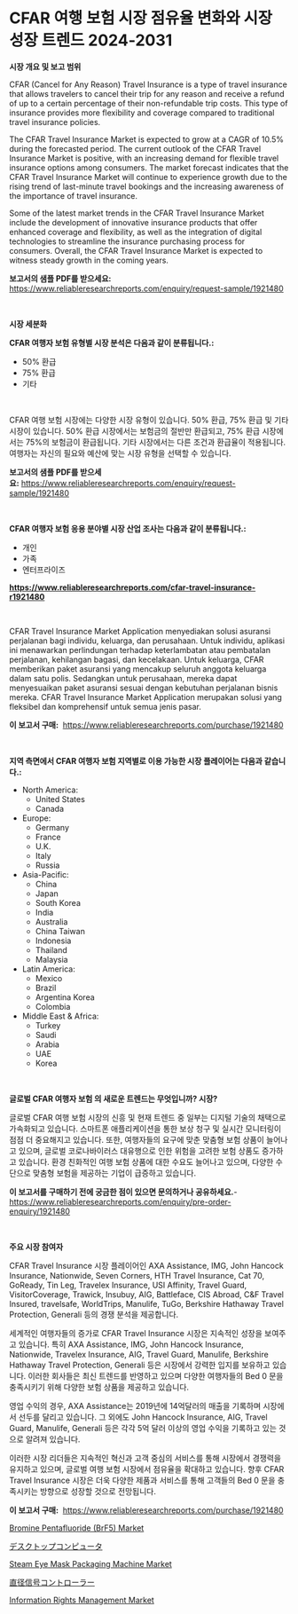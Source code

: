 <p><h1>CFAR 여행 보험 시장 점유율 변화와 시장 성장 트렌드 2024-2031</h1></p><p><strong>시장 개요 및 보고 범위</strong></p>
<p><p>CFAR (Cancel for Any Reason) Travel Insurance is a type of travel insurance that allows travelers to cancel their trip for any reason and receive a refund of up to a certain percentage of their non-refundable trip costs. This type of insurance provides more flexibility and coverage compared to traditional travel insurance policies.</p><p>The CFAR Travel Insurance Market is expected to grow at a CAGR of 10.5% during the forecasted period. The current outlook of the CFAR Travel Insurance Market is positive, with an increasing demand for flexible travel insurance options among consumers. The market forecast indicates that the CFAR Travel Insurance Market will continue to experience growth due to the rising trend of last-minute travel bookings and the increasing awareness of the importance of travel insurance.</p><p>Some of the latest market trends in the CFAR Travel Insurance Market include the development of innovative insurance products that offer enhanced coverage and flexibility, as well as the integration of digital technologies to streamline the insurance purchasing process for consumers. Overall, the CFAR Travel Insurance Market is expected to witness steady growth in the coming years.</p></p>
<p><strong>보고서의 샘플 PDF를 받으세요:</strong> <a href="https://www.reliableresearchreports.com/enquiry/request-sample/1921480">https://www.reliableresearchreports.com/enquiry/request-sample/1921480</a></p>
<p>&nbsp;</p>
<p><strong>시장 세분화</strong></p>
<p><strong>CFAR 여행자 보험 유형별 시장 분석은 다음과 같이 분류됩니다.:</strong></p>
<p><ul><li>50% 환급</li><li>75% 환급</li><li>기타</li></ul></p>
<p>&nbsp;</p>
<p><p>CFAR 여행 보험 시장에는 다양한 시장 유형이 있습니다. 50% 환급, 75% 환급 및 기타 시장이 있습니다. 50% 환급 시장에서는 보험금의 절반만 환급되고, 75% 환급 시장에서는 75%의 보험금이 환급됩니다. 기타 시장에서는 다른 조건과 환급율이 적용됩니다. 여행자는 자신의 필요와 예산에 맞는 시장 유형을 선택할 수 있습니다.</p></p>
<p><strong>보고서의 샘플 PDF를 받으세요:</strong>&nbsp;<a href="https://www.reliableresearchreports.com/enquiry/request-sample/1921480">https://www.reliableresearchreports.com/enquiry/request-sample/1921480</a></p>
<p>&nbsp;</p>
<p><strong> CFAR 여행자 보험 응용 분야별 시장 산업 조사는 다음과 같이 분류됩니다.:</strong></p>
<p><ul><li>개인</li><li>가족</li><li>엔터프라이즈</li></ul></p>
<p><strong><a href="https://www.reliableresearchreports.com/cfar-travel-insurance-r1921480">https://www.reliableresearchreports.com/cfar-travel-insurance-r1921480</a></strong></p>
<p>&nbsp;</p>
<p><p>CFAR Travel Insurance Market Application menyediakan solusi asuransi perjalanan bagi individu, keluarga, dan perusahaan. Untuk individu, aplikasi ini menawarkan perlindungan terhadap keterlambatan atau pembatalan perjalanan, kehilangan bagasi, dan kecelakaan. Untuk keluarga, CFAR memberikan paket asuransi yang mencakup seluruh anggota keluarga dalam satu polis. Sedangkan untuk perusahaan, mereka dapat menyesuaikan paket asuransi sesuai dengan kebutuhan perjalanan bisnis mereka. CFAR Travel Insurance Market Application merupakan solusi yang fleksibel dan komprehensif untuk semua jenis pasar.</p></p>
<p><strong>이 보고서 구매:</strong>&nbsp; <a href="https://www.reliableresearchreports.com/purchase/1921480">https://www.reliableresearchreports.com/purchase/1921480</a></p>
<p>&nbsp;</p>
<p><strong>지역 측면에서 CFAR 여행자 보험 지역별로 이용 가능한 시장 플레이어는 다음과 같습니다.:</strong></p>
<p><ul>
    <li>
        North America:
        <ul>
            <li>United States</li>
            <li>Canada</li>
        </ul>
    </li>
    <li>
        Europe:
        <ul>
            <li>Germany</li>
            <li>France</li>
            <li>U.K.</li>
            <li>Italy</li>
            <li>Russia</li>
        </ul>
    </li>
    <li>
        Asia-Pacific:
        <ul>
            <li>China</li>
            <li>Japan</li>
            <li>South Korea</li>
            <li>India</li>
            <li>Australia</li>
            <li>China Taiwan</li>
            <li>Indonesia</li>
            <li>Thailand</li>
            <li>Malaysia</li>
        </ul>
    </li>
    <li>
        Latin America:
        <ul>
            <li>Mexico</li>
            <li>Brazil</li>
            <li>Argentina Korea</li>
            <li>Colombia</li>
        </ul>
    </li>
    <li>
        Middle East & Africa:
        <ul>
            <li>Turkey</li>
            <li>Saudi</li>
            <li>Arabia</li>
            <li>UAE</li>
            <li>Korea</li>
        </ul>
    </li>
    </ul></p>
<p>&nbsp;</p>
<p><strong>글로벌 CFAR 여행자 보험 의 새로운 트렌드는 무엇입니까? 시장?</strong></p>
<p><p>글로벌 CFAR 여행 보험 시장의 신흥 및 현재 트렌드 중 일부는 디지털 기술의 채택으로 가속화되고 있습니다. 스마트폰 애플리케이션을 통한 보상 청구 및 실시간 모니터링이 점점 더 중요해지고 있습니다. 또한, 여행자들의 요구에 맞춘 맞춤형 보험 상품이 늘어나고 있으며, 글로벌 코로나바이러스 대유행으로 인한 위험을 고려한 보험 상품도 증가하고 있습니다. 환경 친화적인 여행 보험 상품에 대한 수요도 늘어나고 있으며, 다양한 수단으로 맞춤형 보험을 제공하는 기업이 급증하고 있습니다.</p></p>
<p><strong>이 보고서를 구매하기 전에 궁금한 점이 있으면 문의하거나 공유하세요.</strong>- <a href="https://www.reliableresearchreports.com/enquiry/pre-order-enquiry/1921480">https://www.reliableresearchreports.com/enquiry/pre-order-enquiry/1921480</a></p>
<p>&nbsp;</p>
<p><strong>주요 시장 참여자</strong></p>
<p><p>CFAR Travel Insurance 시장 플레이어인 AXA Assistance, IMG, John Hancock Insurance, Nationwide, Seven Corners, HTH Travel Insurance, Cat 70, GoReady, Tin Leg, Travelex Insurance, USI Affinity, Travel Guard, VisitorCoverage, Trawick, Insubuy, AIG, Battleface, CIS Abroad, C&F Travel Insured, travelsafe, WorldTrips, Manulife, TuGo, Berkshire Hathaway Travel Protection, Generali 등의 경쟁 분석을 제공합니다. </p><p>세계적인 여행자들의 증가로 CFAR Travel Insurance 시장은 지속적인 성장을 보여주고 있습니다. 특히 AXA Assistance, IMG, John Hancock Insurance, Nationwide, Travelex Insurance, AIG, Travel Guard, Manulife, Berkshire Hathaway Travel Protection, Generali 등은 시장에서 강력한 입지를 보유하고 있습니다. 이러한 회사들은 최신 트렌드를 반영하고 있으며 다양한 여행자들의 Bed 0 문을 충족시키기 위해 다양한 보험 상품을 제공하고 있습니다. </p><p>영업 수익의 경우, AXA Assistance는 2019년에 14억달러의 매출을 기록하며 시장에서 선두를 달리고 있습니다. 그 외에도 John Hancock Insurance, AIG, Travel Guard, Manulife, Generali 등은 각각 5억 달러 이상의 영업 수익을 기록하고 있는 것으로 알려져 있습니다. </p><p>이러한 시장 리더들은 지속적인 혁신과 고객 중심의 서비스를 통해 시장에서 경쟁력을 유지하고 있으며, 글로벌 여행 보험 시장에서 점유율을 확대하고 있습니다. 향후 CFAR Travel Insurance 시장은 더욱 다양한 제품과 서비스를 통해 고객들의 Bed 0 문을 충족시키는 방향으로 성장할 것으로 전망됩니다.</p></p>
<p><strong>이 보고서 구매:</strong>&nbsp;&nbsp;<a href="https://www.reliableresearchreports.com/purchase/1921480">https://www.reliableresearchreports.com/purchase/1921480</a></p>
<p><p><a href="https://cute-banjo-8ca.notion.site/Bromine-Pentafluoride-BrF5-Market-Size-and-Market-Trends-Complete-Industry-Overview-2024-to-2031-c54fd1afac3240d9aa67098d0075153f">Bromine Pentafluoride (BrF5) Market</a></p><p><a href="https://github.com/roulaayoub-saad/Market-Research-Report-List-1/blob/main/769227552932.md">デスクトップコンピュータ</a></p><p><a href="https://view.publitas.com/reportprime-1/steam-eye-mask-packaging-machine-market-trends-forecast-and-competitive-analysis-to-2031/">Steam Eye Mask Packaging Machine Market</a></p><p><a href="https://github.com/schmahlson/Market-Research-Report-List-1/blob/main/532400452933.md">直径信号コントローラー</a></p><p><a href="https://github.com/luckyshygirl/Market-Research-Report-List-4/blob/main/information-rights-management-market.md">Information Rights Management Market</a></p></p>